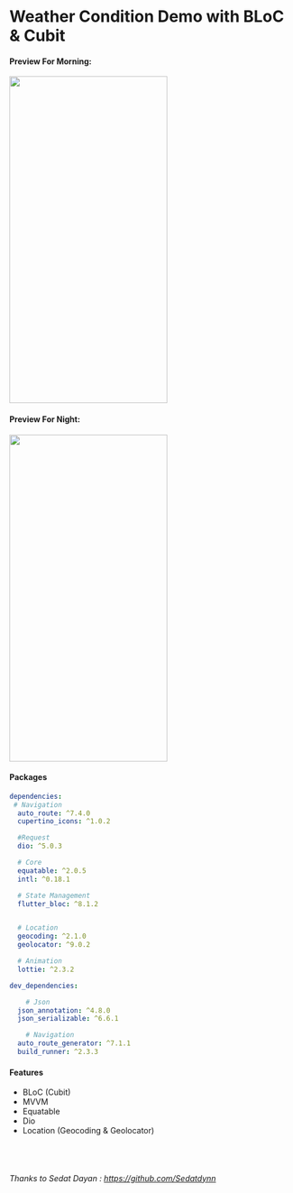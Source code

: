# Weather Condition Demo with BLoC & Cubit
#### Preview For Morning: 
<img src="https://github.com/githuseyingur/weather_app_cubit/assets/120099096/2da8db57-24da-49ba-90b9-e00c87656665"  width="280" height ="580">

#### Preview For Night: 
<img src="https://github.com/githuseyingur/weather_app_cubit/assets/120099096/a8b642cb-1809-40ac-906a-2d60bb1f955d"  width="280" height ="580">




#### Packages
```yaml
dependencies:
 # Navigation
  auto_route: ^7.4.0
  cupertino_icons: ^1.0.2

  #Request
  dio: ^5.0.3

  # Core
  equatable: ^2.0.5
  intl: ^0.18.1

  # State Management
  flutter_bloc: ^8.1.2


  # Location
  geocoding: ^2.1.0
  geolocator: ^9.0.2

  # Animation
  lottie: ^2.3.2

dev_dependencies:

    # Json
  json_annotation: ^4.8.0
  json_serializable: ^6.6.1

    # Navigation
  auto_route_generator: ^7.1.1
  build_runner: ^2.3.3
```

#### Features
- BLoC (Cubit)
- MVVM
- Equatable
- Dio
- Location (Geocoding & Geolocator)

<br><br>

###### Thanks to Sedat Dayan : https://github.com/Sedatdynn

